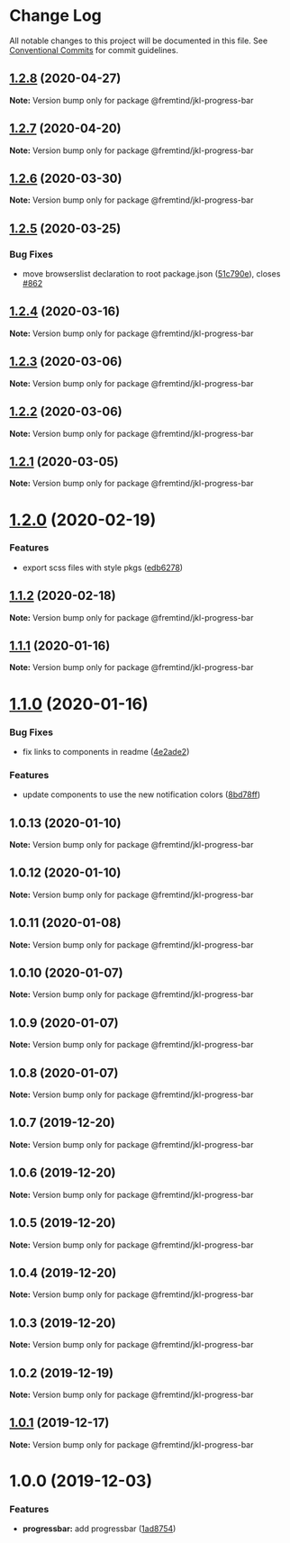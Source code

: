 # Change Log

All notable changes to this project will be documented in this file.
See [Conventional Commits](https://conventionalcommits.org) for commit guidelines.

## [1.2.8](https://github.com/fremtind/jokul/compare/@fremtind/jkl-progress-bar@1.2.7...@fremtind/jkl-progress-bar@1.2.8) (2020-04-27)

**Note:** Version bump only for package @fremtind/jkl-progress-bar





## [1.2.7](https://github.com/fremtind/jokul/compare/@fremtind/jkl-progress-bar@1.2.6...@fremtind/jkl-progress-bar@1.2.7) (2020-04-20)

**Note:** Version bump only for package @fremtind/jkl-progress-bar





## [1.2.6](https://github.com/fremtind/jokul/compare/@fremtind/jkl-progress-bar@1.2.5...@fremtind/jkl-progress-bar@1.2.6) (2020-03-30)

**Note:** Version bump only for package @fremtind/jkl-progress-bar





## [1.2.5](https://github.com/fremtind/jokul/compare/@fremtind/jkl-progress-bar@1.2.4...@fremtind/jkl-progress-bar@1.2.5) (2020-03-25)


### Bug Fixes

* move browserslist declaration to root package.json ([51c790e](https://github.com/fremtind/jokul/commit/51c790ea79ca3d667871380c6bfbe85a5738920b)), closes [#862](https://github.com/fremtind/jokul/issues/862)





## [1.2.4](https://github.com/fremtind/jokul/compare/@fremtind/jkl-progress-bar@1.2.3...@fremtind/jkl-progress-bar@1.2.4) (2020-03-16)

**Note:** Version bump only for package @fremtind/jkl-progress-bar





## [1.2.3](https://github.com/fremtind/jokul/compare/@fremtind/jkl-progress-bar@1.2.2...@fremtind/jkl-progress-bar@1.2.3) (2020-03-06)

**Note:** Version bump only for package @fremtind/jkl-progress-bar





## [1.2.2](https://github.com/fremtind/jokul/compare/@fremtind/jkl-progress-bar@1.2.1...@fremtind/jkl-progress-bar@1.2.2) (2020-03-06)

**Note:** Version bump only for package @fremtind/jkl-progress-bar





## [1.2.1](https://github.com/fremtind/jokul/compare/@fremtind/jkl-progress-bar@1.2.0...@fremtind/jkl-progress-bar@1.2.1) (2020-03-05)

**Note:** Version bump only for package @fremtind/jkl-progress-bar





# [1.2.0](https://github.com/fremtind/jokul/compare/@fremtind/jkl-progress-bar@1.1.2...@fremtind/jkl-progress-bar@1.2.0) (2020-02-19)


### Features

* export scss files with style pkgs ([edb6278](https://github.com/fremtind/jokul/commit/edb627838075d3d613ae78b6aae765c81067ba6a))





## [1.1.2](https://github.com/fremtind/jokul/compare/@fremtind/jkl-progress-bar@1.1.1...@fremtind/jkl-progress-bar@1.1.2) (2020-02-18)

**Note:** Version bump only for package @fremtind/jkl-progress-bar





## [1.1.1](https://github.com/fremtind/jokul/compare/@fremtind/jkl-progress-bar@1.1.0...@fremtind/jkl-progress-bar@1.1.1) (2020-01-16)

**Note:** Version bump only for package @fremtind/jkl-progress-bar





# [1.1.0](https://github.com/fremtind/jokul/compare/@fremtind/jkl-progress-bar@1.0.4...@fremtind/jkl-progress-bar@1.1.0) (2020-01-16)


### Bug Fixes

* fix links to components in readme ([4e2ade2](https://github.com/fremtind/jokul/commit/4e2ade2f71d4fa1bd80e4e3d823691589207b641))


### Features

* update components to use the new notification colors ([8bd78ff](https://github.com/fremtind/jokul/commit/8bd78ff371cf382c1c7fabfe1deab5e199e5750a))





## 1.0.13 (2020-01-10)

**Note:** Version bump only for package @fremtind/jkl-progress-bar





## 1.0.12 (2020-01-10)

**Note:** Version bump only for package @fremtind/jkl-progress-bar





## 1.0.11 (2020-01-08)

**Note:** Version bump only for package @fremtind/jkl-progress-bar





## 1.0.10 (2020-01-07)

**Note:** Version bump only for package @fremtind/jkl-progress-bar





## 1.0.9 (2020-01-07)

**Note:** Version bump only for package @fremtind/jkl-progress-bar





## 1.0.8 (2020-01-07)

**Note:** Version bump only for package @fremtind/jkl-progress-bar





## 1.0.7 (2019-12-20)

**Note:** Version bump only for package @fremtind/jkl-progress-bar





## 1.0.6 (2019-12-20)

**Note:** Version bump only for package @fremtind/jkl-progress-bar





## 1.0.5 (2019-12-20)

**Note:** Version bump only for package @fremtind/jkl-progress-bar





## 1.0.4 (2019-12-20)

**Note:** Version bump only for package @fremtind/jkl-progress-bar





## 1.0.3 (2019-12-20)

**Note:** Version bump only for package @fremtind/jkl-progress-bar

## 1.0.2 (2019-12-19)

**Note:** Version bump only for package @fremtind/jkl-progress-bar

## [1.0.1](https://github.com/fremtind/jokul/compare/@fremtind/jkl-progress-bar@1.0.0...@fremtind/jkl-progress-bar@1.0.1) (2019-12-17)

**Note:** Version bump only for package @fremtind/jkl-progress-bar

# 1.0.0 (2019-12-03)

### Features

-   **progressbar:** add progressbar ([1ad8754](https://github.com/fremtind/jokul/commit/1ad8754a15e414ff017bce8d829472dfc9a7d01c))
